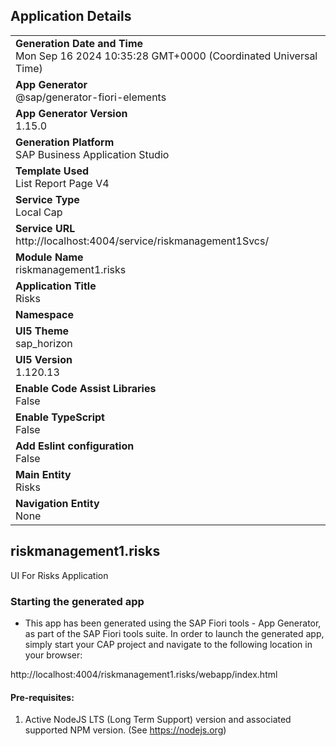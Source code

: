 ## Application Details
|               |
| ------------- |
|**Generation Date and Time**<br>Mon Sep 16 2024 10:35:28 GMT+0000 (Coordinated Universal Time)|
|**App Generator**<br>@sap/generator-fiori-elements|
|**App Generator Version**<br>1.15.0|
|**Generation Platform**<br>SAP Business Application Studio|
|**Template Used**<br>List Report Page V4|
|**Service Type**<br>Local Cap|
|**Service URL**<br>http://localhost:4004/service/riskmanagement1Svcs/|
|**Module Name**<br>riskmanagement1.risks|
|**Application Title**<br>Risks|
|**Namespace**<br>|
|**UI5 Theme**<br>sap_horizon|
|**UI5 Version**<br>1.120.13|
|**Enable Code Assist Libraries**<br>False|
|**Enable TypeScript**<br>False|
|**Add Eslint configuration**<br>False|
|**Main Entity**<br>Risks|
|**Navigation Entity**<br>None|

## riskmanagement1.risks

UI For Risks Application

### Starting the generated app

-   This app has been generated using the SAP Fiori tools - App Generator, as part of the SAP Fiori tools suite.  In order to launch the generated app, simply start your CAP project and navigate to the following location in your browser:

http://localhost:4004/riskmanagement1.risks/webapp/index.html

#### Pre-requisites:

1. Active NodeJS LTS (Long Term Support) version and associated supported NPM version.  (See https://nodejs.org)



